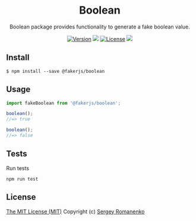 <h1 align="center">Boolean</h1>
<p align="center">
Boolean package provides functionality to generate a fake boolean value.
</p>

<p align="center">
<a href="https://github.com/faker-javascript/random-boolean/releases"><img alt="Version" src="https://img.shields.io/github/release/faker-javascript/boolean.svg?label=version&color=green"></a> <img src="https://img.shields.io/npm/dt/@fakerjs/boolean"> <a href="https://github.com/faker-javascript/boolean"><img src="https://img.shields.io/badge/license-MIT-blue.svg?color=green" alt="License"></a> <img src="https://github.com/faker-javascript/boolean/actions/workflows/tests.yml/badge.svg">
</p>

## Install

```
$ npm install --save @fakerjs/boolean
```

## Usage

```js
import fakeBoolean from '@fakerjs/boolean';

boolean();
//=> true

boolean();
//=> false
```

## Tests

Run tests

```
npm run test
```

## License
[The MIT License (MIT)](https://github.com/faker-javascript/boolean/blob/master/LICENSE.txt)
Copyright (c) [Sergey Romanenko](https://github.com/Awilum)
